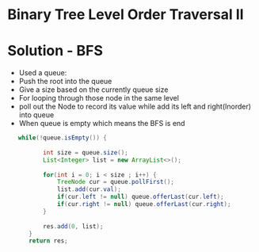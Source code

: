# Binary Tree Level Order Traversal II

# Solution - BFS
- Used a queue:
- Push the root into the queue
- Give a size based on the currently queue size
- For looping through those node in the same level
- poll out the Node to record its value while add its left and right(Inorder) into queue
- When queue is empty which means the BFS is end
```java
   while(!queue.isEmpty()) {
          
          int size = queue.size();
          List<Integer> list = new ArrayList<>();
          
          for(int i = 0; i < size ; i++) {
              TreeNode cur = queue.pollFirst();
              list.add(cur.val);
              if(cur.left != null) queue.offerLast(cur.left);
              if(cur.right != null) queue.offerLast(cur.right);
          }            
          
          res.add(0, list);
      }
      return res;
```